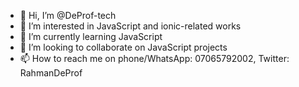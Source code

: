 - 👋 Hi, I’m @DeProf-tech
- 👀 I’m interested in JavaScript and ionic-related works
- 🌱 I’m currently learning JavaScript
- 💞️ I’m looking to collaborate on JavaScript projects
- 📫 How to reach me on phone/WhatsApp: 07065792002, Twitter: RahmanDeProf

<!---
DeProf-tech/DeProf-tech is a ✨ special ✨ repository because its `README.md` (this file) appears on your GitHub profile.
You can click the Preview link to take a look at your changes.
--->
